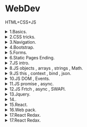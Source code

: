 # WebDev

HTML+CSS+JS

<details><summary> 1.Basics.  </summary><p>

---

[Murkup basics](CW/lesson_01/ "CW\lesson_01\")

[Murkup basics](HW/lesson_01/ "HW\lesson_01\")

---

</p></details>

<details><summary> 2.CSS tricks.  </summary><p>

[Site with html docu](https://html5book.ru/ 'https://html5book.ru/')

[CSS tricks](https://css-tricks.com/ 'https://css-tricks.com/')

[Mozzilla docs](https://developer.mozilla.org/ru/ 'https://developer.mozilla.org/ru/')

---

[CSS lesson example](CW/lesson_02/second 'CW\\lesson_02\second')

---

</p></details>

<details><summary> 3.Navigation. </summary><p>

---

[Navigation menu basics](CW/lesson_03/ "CW\lesson_03\")

[Murkup basics](HW/lesson_03/ "HW\lesson_03\")

---

</p></details>

<details><summary> 4.Bootstrap. </summary><p>

> -   Можно подключить фреймворк динамически (нужно интернет подключение постоянное) либо скачать
> -   Есть готовая система грида ждя ажаптивной верстки
> -   При использовании грида делит ширину вью порта на 12 столбцов

---

[table , iframe example](CW/lesson_04/ "CW\lesson_04\")

[cards , perspective](HW/lesson_04/cardsSubscribe 'HW\\lesson_04\cardsSubscribe')

[fixed animated side menu(buggy a little)](HW/lesson_04/fixedMenu 'HW\\lesson_04\fixedMenu')

[table , sticky(not fixed) row and head](HW/lesson_04/stickyTable 'HW\\lesson_04\stickyTable')

---

</p></details>

<details><summary> 5.Forms. </summary><p>

---

[forms , inputs example](CW/lesson_05/ "CW\lesson_05\")

[form , inputs , credit card style](HW/lesson_05/creditCard 'HW\\lesson_05\creditCard')

[mini css lib for inputs](HW/lesson_05/cssControlsLib 'HW\\lesson_05\cssControlsLib')

[register form , adaptive form , 3 sizes](HW/lesson_05/registerForm 'HW\\lesson_05\registerForm')

---

</p></details>

<details><summary> 6.Static Pages Ending. </summary><p>

### Exam theme:

-   Сайт 4-5 странниц.
-   3 основных цвета
-   Тема сайта "Пиво"

---

[cards , bootstrap usability example](CW/lesson_06/intro_Bootstrap 'CW\\lesson_06\intro_Bootstrap')

[boostrap template page usability](HW/lesson_06/bootstrap_page 'HW\\lesson_06\bootstrap_page')

---

</p></details>

<details><summary> 7.JS intro. </summary><p>

> -   NetScape разработал в 90х , использовался сначала для написания клиентских сценариев
> -   Веб , Десктоп , игры , покрывает все
> -   Язык с динамической типизацией , тип данных переменных определяется во время выполнения
> -   Точку с запятой ставить не обязательно
> -   `===` проверяет на равенство без приведения типов , `==` пытается привести типы ,а потом сравнить
> -   `if` скобки должны быть обязательно ,даже если только одна строка
> -   `a = 10` обьявление в глобальной области видимости , `var a = 10` обьявление в области видимости ф-и , `let a = 10` обьявление в локальной области видимости(как обычно в языках)
> -   `2**5` возведение в степень
> -   `prompt` запрос ввода пользователя
> -   В ф-ю не обязательно передавать все параметры
> -   Строка обьявляется тремя способами : `"str"`, `'str'` , `str` (символов нет)

---

[js intro example](CW/lesson_07/ "CW\lesson_07\")

[js few functions with time , intro example](HW/lesson_07/script.js 'HW\\lesson_07\script.js')

---

</p></details>

<details><summary> 8.JS objects , arrays , strings , Math. </summary><p>

---

[js objects , arrays , obj clonning example](CW/lesson_08/objects_arrays/index.js 'CW\\lesson_08\objects_arrays\index.js')

[js classes , fraction , time example](HW/lesson_08/week_01/script.js 'HW\\lesson_08\week_01\script.js')

[js closure functions , sort() , classes , apply(context) , reduce() , arrays , document.write(generate html) , filter() example](HW/lesson_08/week_02/script.js 'HW\\lesson_08\week_02\script.js')

---

</p></details>

<details><summary> 9.JS this , context , bind , json. </summary><p>

---

[js this , context , bind , json example](CW/lesson_09/index.js 'CW\\lesson_09\index.js')

[js cleses , html and css generation example](HW/lesson_09/index.js 'HW\\lesson_09\index.js')

---

</p></details>

<details><summary> 10.JS DOM , Events. </summary><p>

---

[js work with DOM , event listeners example](CW/lesson_10/script.js 'CW\\lesson_10\script.js')

---

</p></details>

<details><summary> 11.JS promise , async. </summary><p>

---

[js promise , async example](CW/lesson_11/index.js 'CW\\lesson_11\index.js')

[js async , fully js , generate html example](HW/lesson_11/dynamycCalendar/index.js 'HW\\lesson_11\dynamycCalendar\index.js')

[js events , nice expandable objects example](HW/lesson_11/expandableObjects/index.js 'HW\\lesson_11\expandableObjects\index.js')

[js events , async\lazy img loading , gallery carousel example](HW/lesson_11/gallerySlider/index.js 'HW\\lesson_11\gallerySlider\index.js')

[js scroll and item size event , async appending new blocks example](HW/lesson_11/newsFeed/index.js 'HW\\lesson_11\newsFeed\index.js')

[js nice range wrapper example](HW/lesson_11/scrollBar/index.js 'HW\\lesson_11\scrollBar\index.js')

---

</p></details>

<details><summary> 12.JS Frtch , async , SWAPI. </summary><p>

---

[js fetch , async , swapi example](CW/lesson_12/index.js 'CW\\lesson_12\index.js')

[js fetch , async , themoviedb api , modal example](HW/lesson_12/index.js 'HW\\lesson_12\index.js')

---

</p></details>

<details><summary> 13.Jquery. </summary><p>

---

[jquery example](CW/lesson_13/index.js 'CW\\lesson_13\index.js')

[jquery password generator example](HW/lesson_13/passGen/index.js 'HW\\lesson_13\passGen\index.js')

[jquery sizebale blocks example](HW/lesson_13/respCont/index.js 'HW\\lesson_13\respCont\index.js')

---

</p></details>

<details><summary> 14.. </summary><p>

---

[sizeable iamge viewer ,pagging ,slideshow ,js anumation](HW/lesson_14/carousel 'HW\\lesson_14\carousel')

---

</p></details>

<details><summary> 15.React. </summary><p>

[react documentation](https://ru.reactjs.org/docs/create-a-new-react-app.html 'ru.reactjs.org')

[React native , react for mobile dev](https://reactnative.dev/ 'https://reactnative.dev/')

```
npx create-react-app 'name'
npm install
```

> Angular using type script
> U can also use it with React
> There is 'babel' compiller to translate tp in sj in real time
> yarn (pm) - faster then npm
> Fluuter (datrt) - framerwork for mobile dev

---

[React example](CW/lesson_15/reactDemo/demo 'CW\\lesson_15\reactDemo\demo')

[weatherbit api in react realization](HW/lesson_15/weather_forecast 'HW\\lesson_15\weather_forecast')

---

</p></details>

<details><summary> 16.Web pack. </summary><p>

---

[React example](CW/lesson_16/webpack_sample 'CW\\lesson_16\webpack_sample')

[base react app](HW/lesson_16/base_example 'HW\\lesson_16\base_example')

---

</p></details>

<details><summary> 17.React Redax. </summary><p>

```
npm install redux
npm install react-redux
```

---

[React state , redux , classes example](CW/lesson_17/lessonclasscomponents 'CW\\lesson_17\lessonclasscomponents')

[React ant design , indexddb , dexie , simpleMDE](HW/lesson_17/apple_notes 'HW\\lesson_17\apple_notes')

---

</p></details>

<details><summary> 17.React Redax. </summary><p>

---

[React forms , api example](CW/lesson_18/forms_fetch_api 'CW\\lesson_18\forms_fetch_api')

[React , bootstrap components, forms](HW/lesson_18/forms_demo 'HW\\lesson_18\forms_demo')

---

</p></details>
